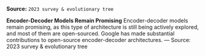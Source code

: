 **Source:** `2023 survey & evolutionary tree`

**Encoder-Decoder Models Remain Promising**
Encoder-decoder models remain promising, as this type of architecture is still being actively explored, and most of them are open-sourced. Google has made substantial contributions to open-source encoder-decoder architectures. — Source: 2023 survey & evolutionary tree
